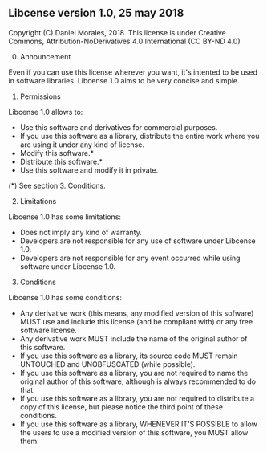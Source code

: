 Libcense version 1.0, 25 may 2018
---------------------------------

Copyright (C) Daniel Morales, 2018.
This license is under Creative Commons, Attribution-NoDerivatives 4.0 International (CC BY-ND 4.0)


0. Announcement

Even if you can use this license wherever you want, it's intented to be used in software libraries. Libcense 1.0 aims to 
be very concise and simple.


1. Permissions

Libcense 1.0 allows to:
  - Use this software and derivatives for commercial purposes.
  - If you use this software as a library, distribute the entire work where you are using it under any kind of license.
  - Modify this software.*
  - Distribute this software.*
  - Use this software and modify it in private.
  
(*) See section 3. Conditions.


2. Limitations

Libcense 1.0 has some limitations:
  - Does not imply any kind of warranty.
  - Developers are not responsible for any use of software under Libcense 1.0.
  - Developers are not responsible for any event occurred while using software under Libcense 1.0.
  

3. Conditions

Libcense 1.0 has some conditions:
  - Any derivative work (this means, any modified version of this sofware) MUST use and include this license 
    (and be compliant with) or any free software license.
  - Any derivative work MUST include the name of the original author of this software.
  - If you use this software as a library, its source code MUST remain UNTOUCHED and UNOBFUSCATED (while possible).
  - If you use this software as a library, you are not required to name the original author of this software, although
    is always recommended to do that.
  - If you use this software as a library, you are not required to distribute a copy of this license, but please notice
    the third point of these conditions.
  - If you use this software as a library, WHENEVER IT'S POSSIBLE to allow the users to use a modified version of this
    software, you MUST allow them.
